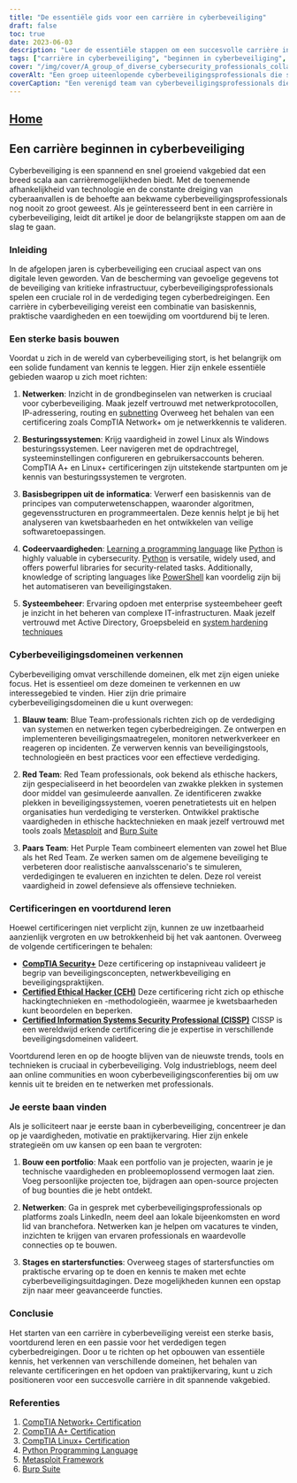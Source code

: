 ```yaml
---
title: "De essentiële gids voor een carrière in cyberbeveiliging"
draft: false
toc: true
date: 2023-06-03
description: "Leer de essentiële stappen om een succesvolle carrière in cyberbeveiliging te beginnen, van het bouwen van een sterke basis tot het verkennen van verschillende domeinen en certificeringen."
tags: ["carrière in cyberbeveiliging", "beginnen in cyberbeveiliging", "fundament leggen", "netwerkbeginselen", "besturingssystemen", "coderingsvaardigheden", "administratie van bedrijfssystemen", "blauw team", "rood team", "paars team", "certificeringen", "continu leren", "eerste baan in cyberbeveiliging", "portfolio opbouwen", "netwerken voor cyberbeveiliging", "stages in cyberbeveiliging", "CompTIA Beveiliging", "Gecertificeerd ethisch hacker CEH", "Gecertificeerde beveiligingsprofessional voor informatiesystemen CISSP", "cyberbeveiligingsconferenties", "cyberbeveiligingstrends", "praktijkervaring", "cyberbeveiligingsprojecten", "cyberbeveiligingsbijeenkomsten", "instapniveau cyberbeveiliging", "verdedigen tegen cyberbedreigingen", "cyberbeveiligingsprofessionals", "loopbaanontwikkeling", "cyberbeveiligingsvaardigheden", "onderwijs in cyberbeveiliging"]
cover: "/img/cover/A_group_of_diverse_cybersecurity_professionals_collaborating.png"
coverAlt: "Een groep uiteenlopende cyberbeveiligingsprofessionals die samenwerken aan het beveiligen van digitale systemen en netwerken."
coverCaption: "Een verenigd team van cyberbeveiligingsprofessionals die samenwerken om digitale systemen te beschermen tegen cyberbedreigingen."
---
```


## [Home](/cyber-security-career-playbook-start/)

## Een carrière beginnen in cyberbeveiliging

Cyberbeveiliging is een spannend en snel groeiend vakgebied dat een breed scala aan carrièremogelijkheden biedt. Met de toenemende afhankelijkheid van technologie en de constante dreiging van cyberaanvallen is de behoefte aan bekwame cyberbeveiligingsprofessionals nog nooit zo groot geweest. Als je geïnteresseerd bent in een carrière in cyberbeveiliging, leidt dit artikel je door de belangrijkste stappen om aan de slag te gaan.

### Inleiding

In de afgelopen jaren is cyberbeveiliging een cruciaal aspect van ons digitale leven geworden. Van de bescherming van gevoelige gegevens tot de beveiliging van kritieke infrastructuur, cyberbeveiligingsprofessionals spelen een cruciale rol in de verdediging tegen cyberbedreigingen. Een carrière in cyberbeveiliging vereist een combinatie van basiskennis, praktische vaardigheden en een toewijding om voortdurend bij te leren.

### Een sterke basis bouwen

Voordat u zich in de wereld van cyberbeveiliging stort, is het belangrijk om een solide fundament van kennis te leggen. Hier zijn enkele essentiële gebieden waarop u zich moet richten:

1. **Netwerken**: Inzicht in de grondbeginselen van netwerken is cruciaal voor cyberbeveiliging. Maak jezelf vertrouwd met netwerkprotocollen, IP-adressering, routing en [subnetting](https://simeononsecurity.com/articles/how-to-perform-network-segmentation-for-improved-security/) Overweeg het behalen van een certificering zoals CompTIA Network+ om je netwerkkennis te valideren.

2. **Besturingssystemen**: Krijg vaardigheid in zowel Linux als Windows besturingssystemen. Leer navigeren met de opdrachtregel, systeeminstellingen configureren en gebruikersaccounts beheren. CompTIA A+ en Linux+ certificeringen zijn uitstekende startpunten om je kennis van besturingssystemen te vergroten.

3. **Basisbegrippen uit de informatica**: Verwerf een basiskennis van de principes van computerwetenschappen, waaronder algoritmen, gegevensstructuren en programmeertalen. Deze kennis helpt je bij het analyseren van kwetsbaarheden en het ontwikkelen van veilige softwaretoepassingen.

4. **Codeervaardigheden**: [Learning a programming language](https://simeononsecurity.com/articles/should-i-learn-programming-for-cybersecurity-or-information-technology/) like [Python](https://simeononsecurity.com/articles/secure-coding-standards-for-python/) is highly valuable in cybersecurity. [Python](https://simeononsecurity.com/articles/secure-coding-standards-for-python/) is versatile, widely used, and offers powerful libraries for security-related tasks. Additionally, knowledge of scripting languages like [PowerShell](https://simeononsecurity.com/articles/learning-powershell-scripting-for-beginners/) kan voordelig zijn bij het automatiseren van beveiligingstaken.

5. **Systeembeheer**: Ervaring opdoen met enterprise systeembeheer geeft je inzicht in het beheren van complexe IT-infrastructuren. Maak jezelf vertrouwd met Active Directory, Groepsbeleid en [system hardening techniques](https://simeononsecurity.com/github/windows-optimize-harden-debloat/)

### Cyberbeveiligingsdomeinen verkennen

Cyberbeveiliging omvat verschillende domeinen, elk met zijn eigen unieke focus. Het is essentieel om deze domeinen te verkennen en uw interessegebied te vinden. Hier zijn drie primaire cyberbeveiligingsdomeinen die u kunt overwegen:

1. **Blauw team**: Blue Team-professionals richten zich op de verdediging van systemen en netwerken tegen cyberbedreigingen. Ze ontwerpen en implementeren beveiligingsmaatregelen, monitoren netwerkverkeer en reageren op incidenten. Ze verwerven kennis van beveiligingstools, technologieën en best practices voor een effectieve verdediging.

2. **Red Team**: Red Team professionals, ook bekend als ethische hackers, zijn gespecialiseerd in het beoordelen van zwakke plekken in systemen door middel van gesimuleerde aanvallen. Ze identificeren zwakke plekken in beveiligingssystemen, voeren penetratietests uit en helpen organisaties hun verdediging te versterken. Ontwikkel praktische vaardigheden in ethische hacktechnieken en maak jezelf vertrouwd met tools zoals [Metasploit](https://simeononsecurity.com/articles/what-is-metasploit/) and [Burp Suite](https://simeononsecurity.com/articles/the-role-of-penetration-testing-in-cybersecurity/)

3. **Paars Team**: Het Purple Team combineert elementen van zowel het Blue als het Red Team. Ze werken samen om de algemene beveiliging te verbeteren door realistische aanvalsscenario's te simuleren, verdedigingen te evalueren en inzichten te delen. Deze rol vereist vaardigheid in zowel defensieve als offensieve technieken.

### Certificeringen en voortdurend leren

Hoewel certificeringen niet verplicht zijn, kunnen ze uw inzetbaarheid aanzienlijk vergroten en uw betrokkenheid bij het vak aantonen. Overweeg de volgende certificeringen te behalen:

- [**CompTIA Security+**](https://simeononsecurity.com/articles/comptias-security-plus-sy0-601-what-do-you-need-to-know/) Deze certificering op instapniveau valideert je begrip van beveiligingsconcepten, netwerkbeveiliging en beveiligingspraktijken.
- [**Certified Ethical Hacker (CEH)**](https://simeononsecurity.com/articles/preparing-for-the-ceh-certified-ethical-hacker-certification-exam/) Deze certificering richt zich op ethische hackingtechnieken en -methodologieën, waarmee je kwetsbaarheden kunt beoordelen en beperken.
- [**Certified Information Systems Security Professional (CISSP)**](https://simeononsecurity.com/articles/a-guide-to-earning-the-isc2-cissp-certification/) CISSP is een wereldwijd erkende certificering die je expertise in verschillende beveiligingsdomeinen valideert.

Voortdurend leren en op de hoogte blijven van de nieuwste trends, tools en technieken is cruciaal in cyberbeveiliging. Volg industrieblogs, neem deel aan online communities en woon cyberbeveiligingsconferenties bij om uw kennis uit te breiden en te netwerken met professionals.

### Je eerste baan vinden

Als je solliciteert naar je eerste baan in cyberbeveiliging, concentreer je dan op je vaardigheden, motivatie en praktijkervaring. Hier zijn enkele strategieën om uw kansen op een baan te vergroten:

1. **Bouw een portfolio**: Maak een portfolio van je projecten, waarin je je technische vaardigheden en probleemoplossend vermogen laat zien. Voeg persoonlijke projecten toe, bijdragen aan open-source projecten of bug bounties die je hebt ontdekt.

2. **Netwerken**: Ga in gesprek met cyberbeveiligingsprofessionals op platforms zoals LinkedIn, neem deel aan lokale bijeenkomsten en word lid van branchefora. Netwerken kan je helpen om vacatures te vinden, inzichten te krijgen van ervaren professionals en waardevolle connecties op te bouwen.

3. **Stages en startersfuncties**: Overweeg stages of startersfuncties om praktische ervaring op te doen en kennis te maken met echte cyberbeveiligingsuitdagingen. Deze mogelijkheden kunnen een opstap zijn naar meer geavanceerde functies.

### Conclusie

Het starten van een carrière in cyberbeveiliging vereist een sterke basis, voortdurend leren en een passie voor het verdedigen tegen cyberbedreigingen. Door u te richten op het opbouwen van essentiële kennis, het verkennen van verschillende domeinen, het behalen van relevante certificeringen en het opdoen van praktijkervaring, kunt u zich positioneren voor een succesvolle carrière in dit spannende vakgebied.

### Referenties

1. [CompTIA Network+ Certification](https://www.comptia.org/certifications/network)
2. [CompTIA A+ Certification](https://www.comptia.org/certifications/a)
3. [CompTIA Linux+ Certification](https://www.comptia.org/certifications/linux)
4. [Python Programming Language](https://www.python.org/)
5. [Metasploit Framework](https://www.metasploit.com/)
6. [Burp Suite](https://portswigger.net/burp)

